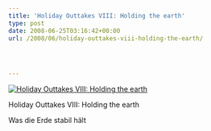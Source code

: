 ```yaml
---
title: 'Holiday Outtakes VIII: Holding the earth'
type: post
date: 2008-06-25T03:16:42+00:00
url: /2008/06/holiday-outtakes-viii-holding-the-earth/




---
```

<div class="flickr">
  <a href="http://www.flickr.com/photos/schreibblogade/2610322977/" title="Holiday Outtakes VIII: Holding the earth"><img src="//farm4.static.flickr.com/3214/2610322977_3ff3d0e06a.jpg" alt="Holiday Outtakes VIII: Holding the earth" /></a></p>

  <p>
    Holiday Outtakes <span class="caps">VIII</span>: Holding the earth
  </p>
</div>

Was die Erde stabil hält
